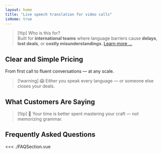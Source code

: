 ```yaml
---
layout: home
title: "Live speech translation for video calls"
isHome: true
---
```


<script setup>
import HomeHeroSection from './HomeHeroSection.vue'
import PricingPlansSection from './PricingPlansSection.vue'
import FAQSection from './FAQSection.vue'
import HomeFooterSection from './HomeFooterSection.vue'
</script>

<HomeHeroSection />

> [!tip] Who is this for?  
> Built for **international teams** where language barriers cause **delays**, **lost deals**, or **costly misunderstandings**. [Learn more ...](./product/overview/markets)

## Clear and Simple Pricing

From first call to fluent conversations — at any scale.

<PricingPlansSection />

> [!warning] 😱 Either you speak every language — or someone else closes your deals.

<span id="Testimonials"></span>

## What Customers Are Saying

<AutoScrollTestimonials testimonialsUrl="/testimonials.json"/>

> [!tip] 🥇 Your time is better spent mastering your craft — not memorizing grammar.

## Frequently Asked Questions

<FAQSection />
<HomeFooterSection />

<<< ./FAQSection.vue
